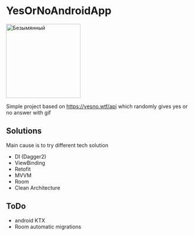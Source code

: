 # YesOrNoAndroidApp
<img width="202" alt="Безымянный" src="https://user-images.githubusercontent.com/37955869/177526680-a61153cf-0967-42c2-be0c-114958ddf619.png">

Simple project based on https://yesno.wtf/api which randomly gives yes or no answer with gif
## Solutions
Main cause is to try different tech solution

- DI (Dagger2)
- ViewBinding
- Retofit
- MVVM
- Room
- Clean Architecture

## ToDo
* android KTX
* Room automatic migrations


